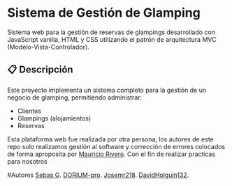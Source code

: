 # Sistema de Gestión de Glamping

Sistema web para la gestión de reservas de glampings desarrollado con JavaScript vanilla, HTML y CSS utilizando el patrón de arquitectura MVC (Modelo-Vista-Controlador).

## 📋 Descripción

Este proyecto implementa un sistema completo para la gestión de un negocio de glamping, permitiendo administrar:

- Clientes
- Glampings (alojamientos)
- Reservas

Esta plataforma web fue realizada por otra persona, los autores de este repo solo realizamos gestión al software y corrección de errores colocados de forma aproposita por [Mauricio Rivero](https://github.com/mauriciorivero). Con el fin de realizar practicas para nosotros 

#Autores
[Sebas G](https://github.com/5h4rKYCode).
[DORIUM-pro](https://github.com/DORIUM-pro).
[Josemr218](https://github.com/Josemr218).
[DavidHolguin132](https://github.com/DavidHolguin132).



